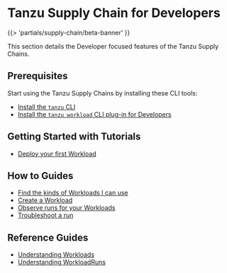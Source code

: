 # Tanzu Supply Chain for Developers

{{> 'partials/supply-chain/beta-banner' }}

This section details the Developer focused features of the Tanzu Supply Chains.

## Prerequisites
Start using the Tanzu Supply Chains by installing these CLI tools:

* [Install the `tanzu` CLI](../../install-tanzu-cli.hbs.md#install-the-tanzu-cli)
* [Install the `tanzu workload` CLI plug-in for Developers](./how-to/install-the-cli.hbs.md)

## Getting Started with Tutorials

* [Deploy your first Workload](./tutorials/deploy-your-first-workload.hbs.md)

## How to Guides

* [Find the kinds of Workloads I can use](./how-to/discover-workloads.hbs.md)
* [Create a Workload](./how-to/create-workloads.hbs.md)
* [Observe runs for your Workloads](./how-to/observe-runs.hbs.md)
* [Troubleshoot a run](./how-to/troubleshooting.hbs.md)

## Reference Guides

* [Understanding Workloads](./explanation/workloads.hbs.md)
* [Understanding WorkloadRuns](./explanation/workload-runs.hbs.md)
